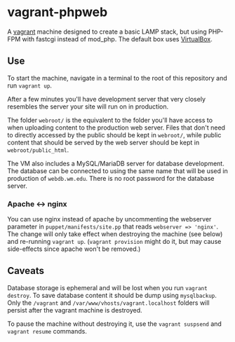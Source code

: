 vagrant-phpweb
==============

A [vagrant](http://www.vagrantup.com) machine designed to create a basic LAMP stack, but using
PHP-FPM with fastcgi instead of mod_php.  The default box uses [VirtualBox](https://www.virtualbox.org/).

## Use

To start the machine, navigate in a terminal to the root of this repository and run `vagrant up`.

After a few minutes you'll have development server that very closely resembles
the server your site will run on in production.

The folder `webroot/` is the equivalent to the folder you'll have access to when
uploading content to the production web server.  Files that don't need to directly
accessed by the public should be kept in `webroot/`, while public content that should
be served by the web server should be kept in `webroot/public_html`.

The VM also includes a MySQL/MariaDB server for database development.  The database
can be connected to using the same name that will be used in production of `webdb.wm.edu`.
There is no root password for the database server.

### Apache <-> nginx

You can use nginx instead of apache by uncommenting the webserver parameter in
`puppet/manifests/site.pp` that reads `webserver => 'nginx'`.  The change will
only take effect when destroying the machine (see below) and re-running `vagrant up`.
(`vagrant provision` might do it, but may cause side-effects since apache won't
be removed.)

## Caveats

Database storage is ephemeral and will be lost when you run `vagrant destroy`.  To save
database content it should be dump using `mysqlbackup`.  Only the `/vagrant` and 
`/var/www/vhosts/vagrant.localhost` folders will persist after the vagrant machine is 
destroyed.

To pause the machine without destroying it, use the `vagrant suspsend` and `vagrant resume`
commands.
